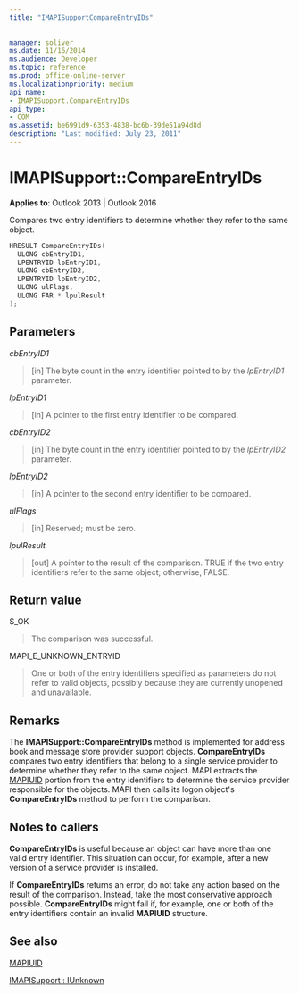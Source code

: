 ```yaml
---
title: "IMAPISupportCompareEntryIDs"
 
 
manager: soliver
ms.date: 11/16/2014
ms.audience: Developer
ms.topic: reference
ms.prod: office-online-server
ms.localizationpriority: medium
api_name:
- IMAPISupport.CompareEntryIDs
api_type:
- COM
ms.assetid: be6991d9-6353-4838-bc6b-39de51a94d8d
description: "Last modified: July 23, 2011"
---
```


# IMAPISupport::CompareEntryIDs

  
  
**Applies to**: Outlook 2013 | Outlook 2016 
  
Compares two entry identifiers to determine whether they refer to the same object. 
  
```cpp
HRESULT CompareEntryIDs(
  ULONG cbEntryID1,
  LPENTRYID lpEntryID1,
  ULONG cbEntryID2,
  LPENTRYID lpEntryID2,
  ULONG ulFlags,
  ULONG FAR * lpulResult
);
```

## Parameters

 _cbEntryID1_
  
> [in] The byte count in the entry identifier pointed to by the  _lpEntryID1_ parameter. 
    
 _lpEntryID1_
  
> [in] A pointer to the first entry identifier to be compared.
    
 _cbEntryID2_
  
> [in] The byte count in the entry identifier pointed to by the  _lpEntryID2_ parameter. 
    
 _lpEntryID2_
  
> [in] A pointer to the second entry identifier to be compared.
    
 _ulFlags_
  
> [in] Reserved; must be zero.
    
 _lpulResult_
  
> [out] A pointer to the result of the comparison. TRUE if the two entry identifiers refer to the same object; otherwise, FALSE.
    
## Return value

S_OK 
  
> The comparison was successful.
    
MAPI_E_UNKNOWN_ENTRYID 
  
> One or both of the entry identifiers specified as parameters do not refer to valid objects, possibly because they are currently unopened and unavailable.
    
## Remarks

The **IMAPISupport::CompareEntryIDs** method is implemented for address book and message store provider support objects. **CompareEntryIDs** compares two entry identifiers that belong to a single service provider to determine whether they refer to the same object. MAPI extracts the [MAPIUID](mapiuid.md) portion from the entry identifiers to determine the service provider responsible for the objects. MAPI then calls its logon object's **CompareEntryIDs** method to perform the comparison. 
  
## Notes to callers

 **CompareEntryIDs** is useful because an object can have more than one valid entry identifier. This situation can occur, for example, after a new version of a service provider is installed. 
  
If **CompareEntryIDs** returns an error, do not take any action based on the result of the comparison. Instead, take the most conservative approach possible. **CompareEntryIDs** might fail if, for example, one or both of the entry identifiers contain an invalid **MAPIUID** structure. 
  
## See also



[MAPIUID](mapiuid.md)
  
[IMAPISupport : IUnknown](imapisupportiunknown.md)

